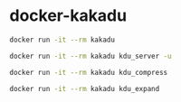 # docker-kakadu


```bash
docker run -it --rm kakadu
```

```bash
docker run -it --rm kakadu kdu_server -u
```

```bash
docker run -it --rm kakadu kdu_compress
```

```bash
docker run -it --rm kakadu kdu_expand
```